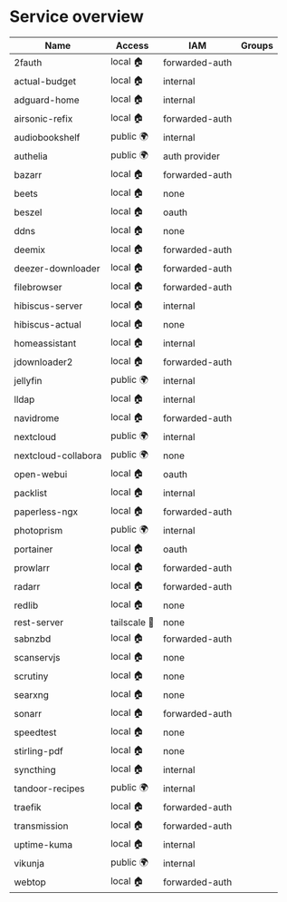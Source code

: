 # Service overview

| Name                | Access       | IAM            | Groups |
| ------------------- | ------------ | -------------- | ------ |
| 2fauth              | local 🏠     | forwarded-auth |        |
| actual-budget       | local 🏠     | internal       |        |
| adguard-home        | local 🏠     | internal       |        |
| airsonic-refix      | local 🏠     | forwarded-auth |        |
| audiobookshelf      | public 🌍    | internal       |        |
| authelia            | public 🌍    | auth provider  |        |
| bazarr              | local 🏠     | forwarded-auth |        |
| beets               | local 🏠     | none           |        |
| beszel              | local 🏠     | oauth          |        |
| ddns                | local 🏠     | none           |        |
| deemix              | local 🏠     | forwarded-auth |        |
| deezer-downloader   | local 🏠     | forwarded-auth |        |
| filebrowser         | local 🏠     | forwarded-auth |        |
| hibiscus-server     | local 🏠     | internal       |        |
| hibiscus-actual     | local 🏠     | none           |        |
| homeassistant       | local 🏠     | internal       |        |
| jdownloader2        | local 🏠     | forwarded-auth |        |
| jellyfin            | public 🌍    | internal       |        |
| lldap               | local 🏠     | internal       |        |
| navidrome           | local 🏠     | forwarded-auth |        |
| nextcloud           | public 🌍    | internal       |        |
| nextcloud-collabora | public 🌍    | none           |        |
| open-webui          | local 🏠     | oauth          |        |
| packlist            | local 🏠     | internal       |        |
| paperless-ngx       | local 🏠     | forwarded-auth |        |
| photoprism          | public 🌍    | internal       |        |
| portainer           | local 🏠     | oauth          |        |
| prowlarr            | local 🏠     | forwarded-auth |        |
| radarr              | local 🏠     | forwarded-auth |        |
| redlib              | local 🏠     | none           |        |
| rest-server         | tailscale 🔐 | none           |        |
| sabnzbd             | local 🏠     | forwarded-auth |        |
| scanservjs          | local 🏠     | none           |        |
| scrutiny            | local 🏠     | none           |        |
| searxng             | local 🏠     | none           |        |
| sonarr              | local 🏠     | forwarded-auth |        |
| speedtest           | local 🏠     | none           |        |
| stirling-pdf        | local 🏠     | none           |        |
| syncthing           | local 🏠     | internal       |        |
| tandoor-recipes     | public 🌍    | internal       |        |
| traefik             | local 🏠     | forwarded-auth |        |
| transmission        | local 🏠     | forwarded-auth |        |
| uptime-kuma         | local 🏠     | internal       |        |
| vikunja             | public 🌍    | internal       |        |
| webtop              | local 🏠     | forwarded-auth |        |
